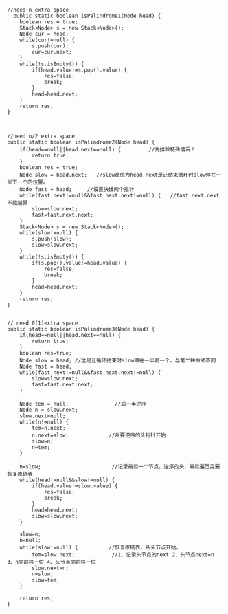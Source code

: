     //need n extra space
	  public static boolean isPalindrome1(Node head) {
		boolean res = true;
		Stack<Node> s = new Stack<Node>();
		Node cur = head;
		while(cur!=null) {
			s.push(cur);
			cur=cur.next;
		}
		while(!s.isEmpty()) {
			if(head.value!=s.pop().value) {
				res=false;
				break;
			}
			head=head.next;
		}
		return res;
	}



	//need n/2 extra space
	public static boolean isPalindrome2(Node head) {
		if(head==null||head.next==null) {         //先排除特殊情况！
			return true;
		}
		boolean res = true;
		Node slow = head.next;   //slow赋值为head.next是让结束循环时slow停在一半下一个的位置。
		Node fast = head;     //设置快慢两个指针
		while(fast.next!=null&&fast.next.next!=null) {   //fast.next.next不能越界
			slow=slow.next;
			fast=fast.next.next;
		}
		Stack<Node> s = new Stack<Node>();
		while(slow!=null) {
			s.push(slow);
			slow=slow.next;
		}
		while(!s.isEmpty()) {
			if(s.pop().value!=head.value) {
				res=false;
				break;
			}
			head=head.next;
		}
		return res;
	}
	

	// need 0(1)extra space
	public static boolean isPalindrome3(Node head) {
		if(head==null||head.next==null) {
			return true;
		}
		boolean res=true;
		Node slow = head; //这是让循环结束时slow停在一半前一个，与第二种方式不同
		Node fast = head;
		while(fast.next!=null&&fast.next.next!=null) {
			slow=slow.next;
			fast=fast.next.next;
		}
		
		Node tem = null;               //后一半逆序
		Node n = slow.next;
		slow.next=null;
		while(n!=null) {
			tem=n.next;
			n.next=slow;             //从要逆序的头指针开始
			slow=n;
			n=tem;
		}
		
		n=slow;                       //记录最后一个节点，逆序的头，最后遍历完要恢复原链表
		while(head!=null&&slow!=null) {
			if(head.value!=slow.value) {
				res=false;
				break;
			}
			head=head.next;
			slow=slow.next;
		}
		
		slow=n;     
		n=null;
		while(slow!=null) {          //恢复原链表，从头节点开始，
			tem=slow.next;            //1、记录头节点的next 2、头节点next=n 3、n向前移一位 4、头节点向前移一位
			slow.next=n;
			n=slow;
			slow=tem;
		}
		
		return res;
	}
	
